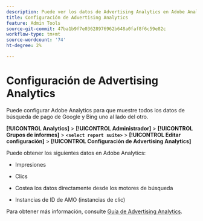 ```yaml
---
description: Puede ver los datos de Advertising Analytics en Adobe Analytics
title: Configuración de Advertising Analytics
feature: Admin Tools
source-git-commit: 47ba1b9f7e03628976962b648a0faf8f6c59e82c
workflow-type: tm+mt
source-wordcount: '74'
ht-degree: 2%

---
```



# Configuración de Advertising Analytics

Puede configurar Adobe Analytics para que muestre todos los datos de búsqueda de pago de Google y Bing uno al lado del otro.

**[!UICONTROL Analytics]** > **[!UICONTROL Administrador]** > **[!UICONTROL Grupos de informes]** > **`<select report suite>`** > **[!UICONTROL Editar configuración]** > **[!UICONTROL Configuración de Advertising Analytics]**

Puede obtener los siguientes datos en Adobe Analytics:

* Impresiones

* Clics

* Costea los datos directamente desde los motores de búsqueda

* Instancias de ID de AMO (instancias de clic)

Para obtener más información, consulte [Guía de Advertising Analytics](/help/integrate/c-advertising-analytics/overview.md).